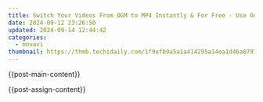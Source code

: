```yaml
---
title: Switch Your Videos From OGM to MP4 Instantly & For Free - Use Our Guide!
date: 2024-09-12 23:26:50
updated: 2024-09-14 12:44:42
categories:
  - movavi
thumbnail: https://thmb.techidaily.com/1f9efb9a5a1a414295a14ea1d46a07970958d7efb8dbb6f473b4857c829f272b.png
---
```


{{post-main-content}}

<ins class="adsbygoogle"
     style="display:block"
     data-ad-format="autorelaxed"
     data-ad-client="ca-pub-7571918770474297"
     data-ad-slot="1223367746"></ins>

{{post-assign-content}}

<ins class="adsbygoogle"
     style="display:block"
     data-ad-client="ca-pub-7571918770474297"
     data-ad-slot="8358498916"
     data-ad-format="auto"
     data-full-width-responsive="true"></ins>

